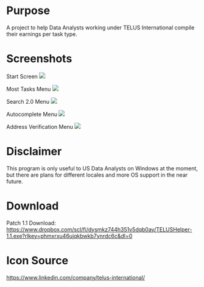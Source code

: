 # Purpose
A project to help Data Analysts working under TELUS International compile their earnings per task type.   

# Screenshots
Start Screen
![](https://i.ibb.co/dmqtFrb/Screenshot-2023-08-22-141050.png)

Most Tasks Menu
![](https://i.ibb.co/XbjbvRn/Screenshot-2023-08-22-135307.png)

Search 2.0 Menu
![](https://i.ibb.co/NnSpsFc/Screenshot-2023-08-22-135805.png)

Autocomplete Menu
![](https://i.ibb.co/xCXVbzn/Screenshot-2023-08-22-135724.png)

Address Verification Menu
![](https://i.ibb.co/BZ9G5z5/Screenshot-2023-08-22-140036.png)

# Disclaimer 
This program is only useful to US Data Analysts on Windows at the moment, but there are plans for different locales and more OS support in the near future.

# Download
Patch 1.1 Download: https://www.dropbox.com/scl/fi/dysmkz744h351v5dqb0ay/TELUSHelper-1.1.exe?rlkey=phmxrxu46ujqkbwkb7ynrdc6c&dl=0

# Icon Source
https://www.linkedin.com/company/telus-international/
